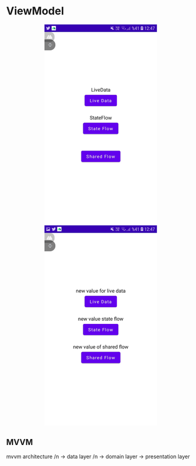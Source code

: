 # ViewModel

<p align = "center" >
  <img src="images/vm1.jpg" width="300" />
  <img src="images/vm2.jpg" width="300" />
</p>

## MVVM
mvvm architecture /n
 -> data layer /n
 -> domain layer
 -> presentation layer

